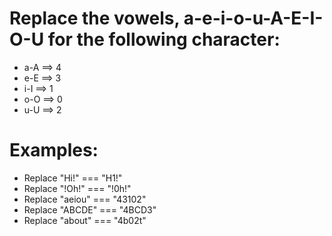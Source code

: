 # Replace the vowels, a-e-i-o-u-A-E-I-O-U for the following character:

* a-A ==> 4
* e-E ==> 3
* i-I  ==> 1
* o-O ==> 0
* u-U ==> 2

# Examples:

* Replace "Hi!" === "H1!"
* Replace "!Oh!" === "!0h!"
* Replace "aeiou" === "43102"
* Replace "ABCDE" === "4BCD3"
* Replace "about" === "4b02t"
